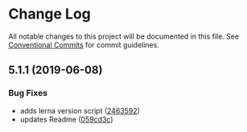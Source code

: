 # Change Log

All notable changes to this project will be documented in this file.
See [Conventional Commits](https://conventionalcommits.org) for commit guidelines.

## 5.1.1 (2019-06-08)


### Bug Fixes

* adds lerna version script ([2463592](https://github.com/morgs32/storybook-addon-xd-designs/commit/2463592))
* updates Readme ([059cd3c](https://github.com/morgs32/storybook-addon-xd-designs/commit/059cd3c))
